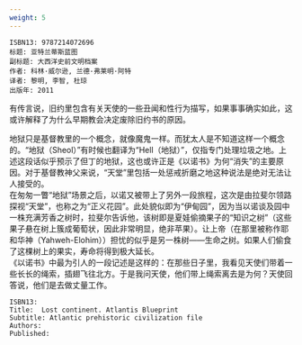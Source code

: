 ```yaml
---
weight: 5
---
```


```
ISBN13: 9787214072696
标题: 亚特兰蒂斯蓝图
副标题: 大西洋史前文明档案
作者: 科林·威尔逊, 兰德·弗莱明·阿特
译者: 黎明, 李智, 杜琼
出版年: 2011
```

有传言说，旧约里包含有关天使的一些丑闻和性行为描写，如果事事确实如此，这或许解释了为什么早期教会决定废除旧约书的原因。

地狱只是基督教里的一个概念，就像魔鬼一样。而犹太人是不知道这样一个概念的。“地狱（Sheol）”有时候也翻译为“Hell（地狱）”，仅指专门处理垃圾之地。上述这段话似乎预示了但丁的地狱，这也或许正是《以诺书》为何“消失”的主要原因。对于基督教神父来说，“天堂”里包括一处惩戒折磨之地这种说法是绝对无法让人接受的。  
在匆匆一瞥“地狱”场景之后，以诺又被带上了另外一段旅程，这次是由拉斐尔领路探视“天堂”，也称之为“正义花园”。此处貌似即为“伊甸园”，因为当以诺谈及园中一株充满芳香之树时，拉斐尔告诉他，该树即是夏娃偷摘果子的“知识之树”（这些果子悬在树上簇成葡萄状，因此非常明显，绝非苹果）。让上帝（在那里被称作耶和华神（Yahweh-Elohim））担忧的似乎是另一株树——生命之树。如果人们偷食了这棵树上的果实，寿命将得到极大延长。  
《以诺书》中最为引人的一段记述是这样的：在那些日子里，我看见天使们带着一些长长的绳索，插翅飞往北方。于是我问天使，他们带上绳索离去是为何？天使回答说，他们是去做丈量工作。

```
ISBN13: 
Title: 	Lost continent. Atlantis Blueprint
Subtitle: Atlantic prehistoric civilization file
Authors: 
Published: 
```